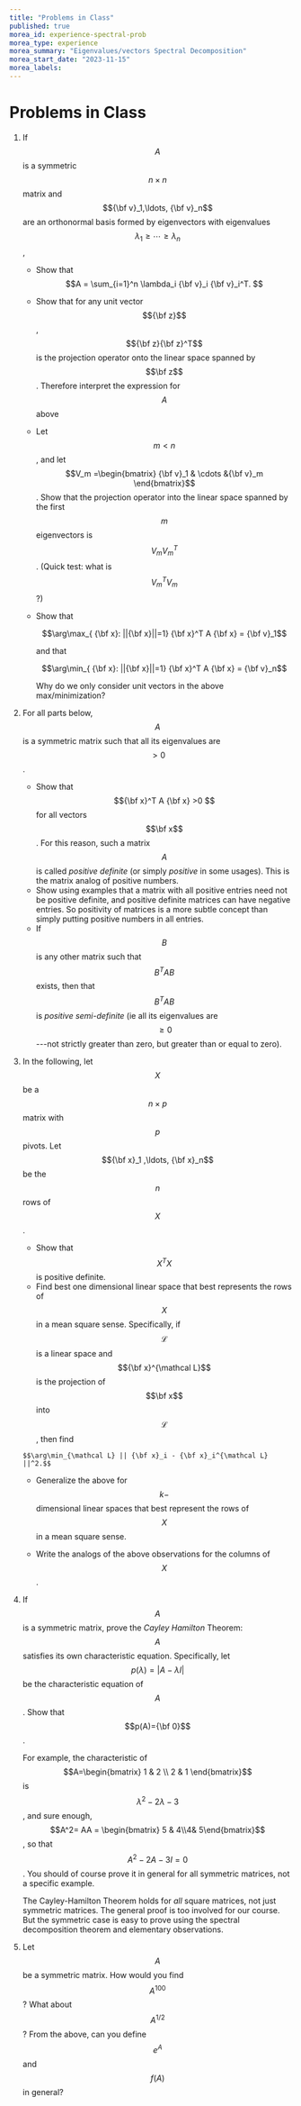 ```yaml
---
title: "Problems in Class"
published: true
morea_id: experience-spectral-prob
morea_type: experience
morea_summary: "Eigenvalues/vectors Spectral Decomposition"
morea_start_date: "2023-11-15"
morea_labels:
---
```


# Problems in Class

1. If $$A$$ is a symmetric $$n\times n$$ matrix and $${\bf v}_1,\ldots, {\bf v}_n$$ are an orthonormal basis formed by eigenvectors with eigenvalues $$\lambda_1\ge \cdots \ge \lambda_n$$,
   * Show that $$A = \sum_{i=1}^n \lambda_i {\bf v}_i {\bf v}_i^T. $$
   * Show that for any unit vector $${\bf z}$$, $${\bf z}{\bf z}^T$$
     is the projection operator onto the linear space spanned by $$\bf
     z$$. Therefore interpret the expression for $$A$$ above
   * Let $$m< n$$, and let $$V_m =\begin{bmatrix} {\bf v}_1 & \cdots
     &{\bf v}_m \end{bmatrix}$$. Show that the projection operator
     into the linear space spanned by the first $$m$$ eigenvectors is
     $$V_m V_m^T$$. (Quick test: what is $$V_m^T V_m$$?)
   * Show that 
   
	   $$\arg\max_{ {\bf x}: ||{\bf x}||=1} {\bf x}^T A {\bf x} = {\bf v}_1$$
	   
     and that
	 
       $$\arg\min_{ {\bf x}: ||{\bf x}||=1} {\bf x}^T A {\bf x} = {\bf v}_n$$

	  Why do we only consider unit vectors in the above max/minimization?
	  
2. For all parts below, $$A$$ is a symmetric matrix such that all its
   eigenvalues are $$> 0$$.
	* Show that $${\bf x}^T A {\bf x} >0 $$ for all vectors $$\bf
	  x$$. For this reason, such a matrix $$A$$ is called _positive
	  definite_ (or simply _positive_ in some usages). This is the
	  matrix analog of positive numbers.
    * Show using examples that a matrix with all positive entries need
      not be positive definite, and positive definite matrices can
      have negative entries. So positivity of matrices is a more
      subtle concept than simply putting positive numbers in all
      entries.
	* If $$B$$ is any other matrix such that $$B^T A B$$ exists, then
	   that $$B^T A B$$ is _positive semi-definite_ (ie all its
	   eigenvalues are $$\ge 0$$---not strictly greater than zero, but
	   greater than or equal to zero).
	  
3. In the following, let $$X$$ be a $$n\times p$$ matrix with $$p$$ pivots.
	 Let $${\bf x}_1 ,\ldots, {\bf x}_n$$ be the $$n$$ rows of $$X$$.
	  * Show that $$X^TX$$ is positive definite. 
	  * Find best one dimensional linear space that best represents
        the rows of $$X$$ in a mean square sense. Specifically, if
        $$\mathcal L$$ is a linear space and $${\bf x}^{\mathcal L}$$
        is the projection of $$\bf x$$ into $$\mathcal L$$, then find
				
	   $$\arg\min_{\mathcal L} || {\bf x}_i - {\bf x}_i^{\mathcal L} ||^2.$$
	   
	  * Generalize the above for $$k-$$dimensional linear spaces that
        best represent the rows of $$X$$ in a mean square sense.
	  
	  * Write the analogs of the above observations for the columns of $$X$$.
	  
	  
4. If $$A$$ is a symmetric matrix, prove the _Cayley Hamilton_ Theorem: 
	 $$A$$ satisfies its own characteristic equation. Specifically, let 
	 $$p(\lambda) = | A- \lambda I |$$ be the characteristic equation of $$A$$.
	 Show that $$p(A)={\bf 0}$$. 
	 
	 For example, the characteristic of $$A=\begin{bmatrix} 1 & 2 \\ 2
     & 1 \end{bmatrix}$$ is $$\lambda^2 - 2\lambda -3$$, and sure
     enough, $$A^2= AA = \begin{bmatrix} 5 & 4\\4& 5\end{bmatrix}$$,
     so that $$A^2 - 2A -3I =0$$. You should of course prove it in
     general for all symmetric matrices, not a specific example.
      
     The Cayley-Hamilton Theorem holds for _all_ square matrices, not
     just symmetric matrices. The general proof is too involved for
     our course. But the symmetric case is easy to prove using the
     spectral decomposition theorem and elementary observations.
	 
5. Let $$A$$ be a symmetric matrix. How would you find $$A^100$$? What
   about $$A^{1/2}$$? From the above, can you define $$e^A$$ and
   $$f(A)$$ in general?



